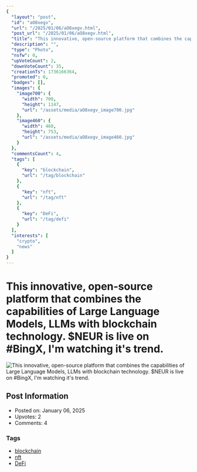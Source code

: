 ```yaml
---
{
  "layout": "post",
  "id": "aO8xegv",
  "url": "/2025/01/06/aO8xegv.html",
  "post_url": "/2025/01/06/aO8xegv.html",
  "title": "This innovative, open-source platform that combines the capabilities of Large Language Models, LLMs with blockchain technology. $NEUR is live on #BingX, I'm watching it's trend.",
  "description": "",
  "type": "Photo",
  "nsfw": 0,
  "upVoteCount": 2,
  "downVoteCount": 35,
  "creationTs": 1736166364,
  "promoted": 0,
  "badges": [],
  "images": {
    "image700": {
      "width": 700,
      "height": 1147,
      "url": "/assets/media/aO8xegv_image700.jpg"
    },
    "image460": {
      "width": 460,
      "height": 753,
      "url": "/assets/media/aO8xegv_image460.jpg"
    }
  },
  "commentsCount": 4,
  "tags": [
    {
      "key": "blockchain",
      "url": "/tag/blockchain"
    },
    {
      "key": "nft",
      "url": "/tag/nft"
    },
    {
      "key": "DeFi",
      "url": "/tag/defi"
    }
  ],
  "interests": [
    "crypto",
    "news"
  ]
}
---
```


# This innovative, open-source platform that combines the capabilities of Large Language Models, LLMs with blockchain technology. $NEUR is live on #BingX, I'm watching it's trend.

![This innovative, open-source platform that combines the capabilities of Large Language Models, LLMs with blockchain technology. $NEUR is live on #BingX, I'm watching it's trend.](/assets/media/aO8xegv_image700.jpg)

## Post Information

- Posted on: January 06, 2025
- Upvotes: 2
- Comments: 4

### Tags

- [blockchain](/tag/blockchain)
- [nft](/tag/nft)
- [DeFi](/tag/DeFi)
